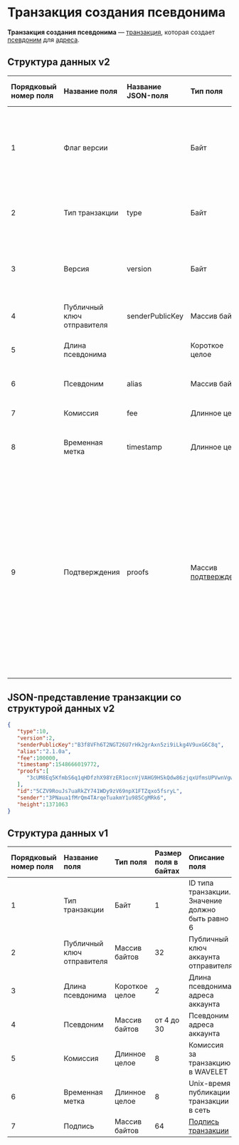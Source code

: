 # Транзакция создания псевдонима

**Транзакция создания псевдонима** — [транзакция](/blockchain/transaction.md), которая создает [псевдоним](/blockchain/alias.md) для [адреса](/blockchain/address.md).

## Структура данных v2

| Порядковый номер поля | Название поля | Название JSON-поля | Тип поля | Размер поля в байтах | Описание поля |
| :--- | :--- | :--- | :--- | :--- | :--- |
| 1 | Флаг версии |  | Байт | 1 | Указывает что [структура данных](/blockchain/transaction-data-structure.md) транзакции имеет версию 2 или выше.<br>Значение должно быть равно 0 |
| 2 | Тип транзакции | type | Байт  | 1 | ID [типа транзакции](/blockchain/transaction-type.md).<br>Значение должно быть равно 10 |
| 3 | Версия | version | Байт | 1 | Номер версии структуры данных транзакции.<br> Значение должно быть равно 2 |
| 4 | Публичный ключ отправителя | senderPublicKey | Массив байтов | 32 | Публичный ключ аккаунта отправителя |
| 5 | Длина псевдонима | | Короткое целое | 2 | Длина псевдонима адреса аккаунта |
| 6 | Псевдоним | alias | Массив байтов | от 4 до 30 | Псевдоним адреса аккаунта |
| 7 | Комиссия | fee | Длинное целое | 8 | Комиссия за транзакцию в [WAVELET](/blockchain/token/wavelet.md) |
| 8 | Временная метка | timestamp | Длинное целое | 8 | Unix-время публикации транзакции в сеть |
| 9 | Подтверждения | proofs | Массив [подтверждений](/blockchain/transaction-proof.md) | `S` | Если массив пустой, то `S`= 3. <br> Если массив не пустой, то `S`= 3 + 2 × `N` + (`P`<sub>1</sub> + `P`<sub>2</sub> + ... + `P`<sub>n</sub>), <br>где <br>`N` — количество подтверждений в массиве,<br> `P`<sub>n</sub> — размер `N`-го подтверждения в байтах. <br> Максимальное количество подтверждений в массиве — 8. Максимальный размер каждого подтверждения — 64 байта |

## JSON-представление транзакции со структурой данных v2

```json
{ 
   "type":10,
   "version":2,
   "senderPublicKey":"B3f8VFh6T2NGT26U7rHk2grAxn5zi9iLkg4V9uxG6C8q",
   "alias":"2.1.0a",
   "fee":100000,
   "timestamp":1548666019772,
   "proofs":[ 
      "3cUM8Eq5KfmbS6q1qHDfzhX98YzER1ocnVjVAHG9HSkQdw86zjqxUfmsUPVwnVgwu5zatt3ETLnNFteobRMyR8bY"
   ],
   "id":"5CZV9RouJs7uaRkZY741WDy9zV69npX1FTZqxo5fsryL",
   "sender":"3PNaua1fMrQm4TArqeTuakmY1u985CgMRk6",
   "height":1371063
}
```

## Структура данных v1

| Порядковый номер поля | Название поля | Тип поля | Размер поля в байтах | Описание поля |
| :--- | :--- | :--- | :--- | :--- |
| 1 | Тип транзакции | Байт  | 1 | ID типа транзакции.<br>Значение должно быть равно 6 |
| 2 | Публичный ключ отправителя | Массив байтов | 32 | Публичный ключ аккаунта отправителя |
| 3 | Длина псевдонима  | Короткое целое | 2 | Длина псевдонима адреса аккаунта |
| 4 | Псевдоним | Массив байтов | от 4 до 30 | Псевдоним адреса аккаунта |
| 5 | Комиссия | Длинное целое | 8 | Комиссия за транзакцию в WAVELET |
| 6 | Временная метка | Длинное целое | 8 | Unix-время публикации транзакции в сеть |
| 7 | Подпись | Массив байтов | 64 | [Подпись транзакции](/blockchain/transaction-signature.md) |
